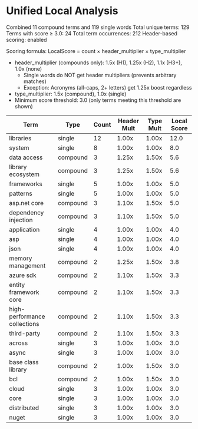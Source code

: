# Unified Local Analysis

Combined 11 compound terms and 119 single words
Total unique terms: 129
Terms with score ≥ 3.0: 24
Total term occurrences: 212
Header-based scoring: enabled

Scoring formula: LocalScore = count × header_multiplier × type_multiplier
- header_multiplier (compounds only): 1.5x (H1), 1.25x (H2), 1.1x (H3+), 1.0x (none)
  - Single words do NOT get header multipliers (prevents arbitrary matches)
  - Exception: Acronyms (all-caps, 2+ letters) get 1.25x boost regardless
- type_multiplier: 1.5x (compound), 1.0x (single)
- Minimum score threshold: 3.0 (only terms meeting this threshold are shown)

| Term | Type | Count | Header Mult | Type Mult | Local Score |
|------|------|-------|-------------|-----------|-------------|
| libraries | single | 12 | 1.00x | 1.00x | 12.0 |
| system | single | 8 | 1.00x | 1.00x | 8.0 |
| data access | compound | 3 | 1.25x | 1.50x | 5.6 |
| library ecosystem | compound | 3 | 1.25x | 1.50x | 5.6 |
| frameworks | single | 5 | 1.00x | 1.00x | 5.0 |
| patterns | single | 5 | 1.00x | 1.00x | 5.0 |
| asp.net core | compound | 3 | 1.10x | 1.50x | 5.0 |
| dependency injection | compound | 3 | 1.10x | 1.50x | 5.0 |
| application | single | 4 | 1.00x | 1.00x | 4.0 |
| asp | single | 4 | 1.00x | 1.00x | 4.0 |
| json | single | 4 | 1.00x | 1.00x | 4.0 |
| memory management | compound | 2 | 1.25x | 1.50x | 3.8 |
| azure sdk | compound | 2 | 1.10x | 1.50x | 3.3 |
| entity framework core | compound | 2 | 1.10x | 1.50x | 3.3 |
| high-performance collections | compound | 2 | 1.10x | 1.50x | 3.3 |
| third-party | compound | 2 | 1.10x | 1.50x | 3.3 |
| across | single | 3 | 1.00x | 1.00x | 3.0 |
| async | single | 3 | 1.00x | 1.00x | 3.0 |
| base class library | compound | 2 | 1.00x | 1.50x | 3.0 |
| bcl | compound | 2 | 1.00x | 1.50x | 3.0 |
| cloud | single | 3 | 1.00x | 1.00x | 3.0 |
| core | single | 3 | 1.00x | 1.00x | 3.0 |
| distributed | single | 3 | 1.00x | 1.00x | 3.0 |
| nuget | single | 3 | 1.00x | 1.00x | 3.0 |
